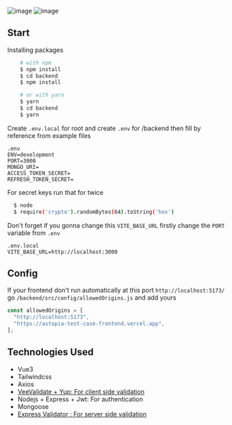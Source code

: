 ![image](https://github.com/emirhanyagci/astopia-test-case/assets/66957950/2b77ec38-c2cc-4053-a688-07fc20325149)
![image](https://github.com/emirhanyagci/astopia-test-case/assets/66957950/12901019-eeff-4942-bd90-cedc647bc260)

## Start 
Installing packages
```bash
    # with npm
    $ npm install
    $ cd backend
    $ npm install

    # or with yarn
    $ yarn
    $ cd backend
    $ yarn

```
Create `.env.local` for root and create `.env` for /backend then fill by reference from example files
```env
.env
ENV=development
PORT=3000
MONGO_URI=
ACCESS_TOKEN_SECRET=
REFRESH_TOKEN_SECRET=
```
For secret keys run that for twice
```bash
  $ node
  $ require('crypto').randomBytes(64).toString('hex')
```
Don't forget if you gonna change this `VITE_BASE_URL` firstly change the `PORT` variable from `.env`
```env
.env.local
VITE_BASE_URL=http://localhost:3000
```
## Config
If your frontend don't run automatically at this port `http://localhost:5173/` 
go `/backend/src/config/allowedOrigins.js` and add yours
```javascript
const allowedOrigins = [
  "http://localhost:5173",
  "https://astopia-test-case-frontend.vercel.app",
];
```
## Technologies Used
- Vue3 
- Tailwindcss
- Axios
- [VeeValidate + Yup: For client side validation]([https://express-validator.github.io/docs](https://vee-validate.logaretm.com/v4/))
- Nodejs + Express + Jwt: For authentication
- Mongoose
- [Express Validator : For server side validation](https://express-validator.github.io/docs)
